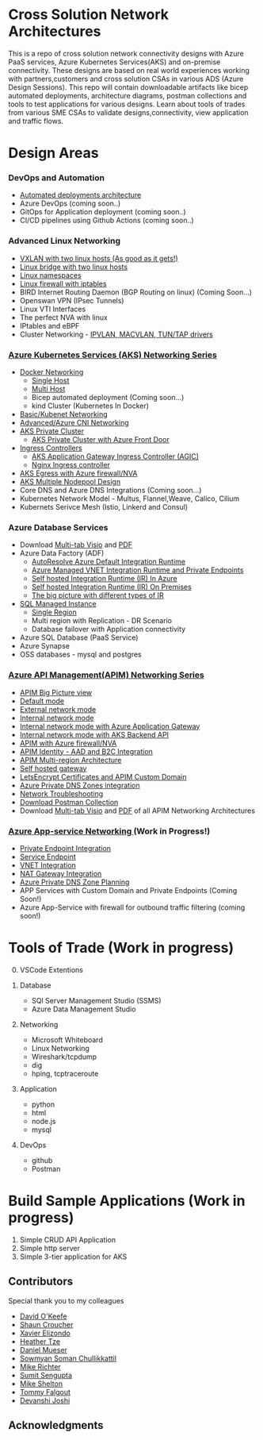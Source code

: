 # Cross Solution Network Architectures

This is a repo of cross solution network connectivity designs with Azure PaaS services, Azure Kubernetes Services(AKS) and on-premise connectivity. These designs are based on real world experiences working with partners,customers and cross solution CSAs in various ADS (Azure Design Sessions). This repo will contain downloadable artifacts like bicep automated deployments, architecture diagrams, postman collections and tools to test applications for various designs. Learn about tools of trades from various SME CSAs to validate designs,connectivity, view application and traffic flows.

# Design Areas

### DevOps and Automation

- [Automated deployments architecture](automated-deployment-architecture/automation-process.md)
- Azure DevOps (coming soon..)
- GitOps for Application deployment (coming soon..)
- CI/CD pipelines using Github Actions (coming soon..)
### Advanced Linux Networking

- [VXLAN with two linux hosts (As good as it gets!)](advanced-linux-networking/linux-vxlan.md)
- [Linux bridge with two linux hosts ](advanced-linux-networking/linux-bridge.md)
- [Linux namespaces](advanced-linux-networking/linux-namespaces.md)
- [Linux firewall with iptables](advanced-linux-networking/linux-firewall.md)
- BIRD Internet Routing Daemon (BGP Routing on linux) (Coming Soon...)
- Openswan VPN (IPsec Tunnels)
- Linux VTI Interfaces
- The perfect NVA with linux
- IPtables and eBPF
- Cluster Networking - [IPVLAN, MACVLAN, TUN/TAP drivers](https://kubernetes.io/docs/concepts/cluster-administration/networking/)

### [Azure Kubernetes Services (AKS) Networking Series](aks/README-advanced.md)

- [Docker Networking](aks/README-docker-multihost.md)
  - [Single Host](aks/README-docker-singlehost.md)
  - [Multi Host](aks/README-docker-multihost.md)
  - Bicep automated deployment (Coming soon...)
  - kind Cluster (Kubernetes In Docker)
- [Basic/Kubenet Networking](aks/README-kubenet.md)
- [Advanced/Azure CNI Networking](aks/README-advanced.md)
- [AKS Private Cluster](aks/README-private-cluster.md)
  - [AKS Private Cluster with Azure Front Door](aks/README-private-cluster-with-AFD.md)
- [Ingress Controllers](aks/README-ingress-appgw.md)
  - [AKS Application Gateway Ingress Controller (AGIC)](aks/README-ingress-appgw.md)
  - [Nginx Ingress controller](aks/README-ingress-nginx.md)
- [AKS Egress with Azure firewall/NVA](aks/README-aks-egress.md)
- [AKS Multiple Nodepool Design](aks/README-multinode.md)
- Core DNS and Azure DNS Integrations (Coming soon...)
- Kubernetes Network Model - Multus, Flannel,Weave, Calico, Cilium
- Kubernets Serivce Mesh (Istio, Linkerd and Consul)

### Azure Database Services

- Download [Multi-tab Visio](database-services/db-services-all-reference-architectures-visio.vsdx) and [PDF](database-services/db-services-all-reference-architectures-PDF.pdf)
- Azure Data Factory (ADF)
  - [AutoResolve Azure Default Integration Runtime](database-services/README-ADF.md)
  - [Azure Managed VNET Integration Runtime and Private Endpoints](database-services/README-Managed.md)
  - [Self hosted Integration Runtime (IR) In Azure](database-services/README-SH-Azure.md)
  - [Self hosted Integration Runtime (IR) On Premises](database-services/README-SH-On-Premises.md)
  - [The big picture with different types of IR](database-services/README-ADF-Big-Picture.md)
- [SQL Managed Instance](database-services/README.md)
  - [Single Region](database-services/README-SQLMI.md)
  - Multi region with Replication - DR Scenario
  - Database failover with Application connectivity
- Azure SQL Database (PaaS Service)
- Azure Synapse
- OSS databases - mysql and postgres

### [Azure API Management(APIM) Networking Series](apim/README.md)

- [APIM Big Picture view](apim/README-common.md)
- [Default mode](apim/README-default.md)
- [External network mode](apim/README-external.md)
- [Internal network mode](apim/README-internal.md)
- [Internal network mode with Azure Application Gateway](apim/README-appgw.md)
- [Internal network mode with AKS Backend API](apim/README-AKS-Function.md)
- [APIM with Azure firewall/NVA](apim/README-firewall.md)
- [APIM Identity - AAD and B2C Integration](apim/README-identity.md)
- [APIM Multi-region Architecture](apim/README-mulitregion.md)
- [Self hosted gateway](apim/README-internal.md#api-self-hosted-gateway)
- [LetsEncrypt Certificates and APIM Custom Domain](apim/README-custom-domain.md)
- [Azure Private DNS Zones integration](apim/README-custom-domain.md)
- [Network Troubleshooting](apim/README-troubleshooting.md)
- [Download Postman Collection](apim/README-postman.md)
- Download [Multi-tab Visio](apim/APIM-all-reference-architectures-visio.vsdx) and [PDF](apim/APIM-all-reference-architectures-PDF.pdf) of all APIM Networking Architectures

### [Azure App-service Networking ](app-service/README.md) (Work in Progress!)

- [Private Endpoint Integration](app-service/README.md)
- [Service Endpoint](app-service/README.md)
- [VNET Integration](app-service/README.md)
- [NAT Gateway Integration](app-service/README.md)
- [Azure Private DNS Zone Planning](app-service/README.md)
- APP Services with Custom Domain and Private Endpoints (Coming Soon!)
- Azure App-Service with firewall for outbound traffic filtering (coming soon!)

# Tools of Trade (Work in progress)

0. VSCode Extentions

1. Database

   - SQl Server Management Studio (SSMS)
   - Azure Data Management Studio

2. Networking

   - Microsoft Whiteboard
   - Linux Networking
   - Wireshark/tcpdump
   - dig
   - hping, tcptraceroute

3. Application
   - python
   - html
   - node.js
   - mysql
4. DevOps
   - github
   - Postman

# Build Sample Applications (Work in progress)

1. Simple CRUD API Application
2. Simple http server
3. Simple 3-tier application for AKS

## Contributors

Special thank you to my colleagues

- [David O'Keefe](https://www.linkedin.com/in/david-o-keefe/)
- [Shaun Croucher](https://github.com/shcrouch)
- [Xavier Elizondo](https://github.com/xelizondo)
- [Heather Tze](https://github.com/hsze)
- [Daniel Mueser](https://github.com/dmauser)
- [Sowmyan Soman Chullikkattil](https://github.com/sowsan)
- [Mike Richter](https://github.com/michaelsrichter)
- [Sumit Sengupta](https://github.com/sumitsengupta)
- [Mike Shelton](https://www.linkedin.com/in/mshelt)
- [Tommy Falgout](https://github.com/lastcoolnameleft)
- [Devanshi Joshi](https://github.com/devanshidiaries)

## Acknowledgments
